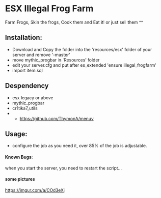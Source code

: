 # ESX Illegal Frog Farm

Farm Frogs, Skin the frogs, Cook them and Eat it! or just sell them ^^



## Installation:

- Download and Copy the folder into the 'resources/esx' folder of your server and remove '-master'
- move mythic_progbar in 'Resources' folder
- edit your server.cfg and put after es_extended 'ensure illegal_frogfarm'
- import item.sql

## Despendency
- esx legacy or above
- mythic_progbar
- cr1tika7_utils
- - https://github.com/ThymonA/menuv

## Usage:
- configure the job as you need it, over 85% of the job is adjustable.


#### Known Bugs:
when you start the server, you need to restart the script...

#### some pictures 
https://imgur.com/a/COd3eXj
